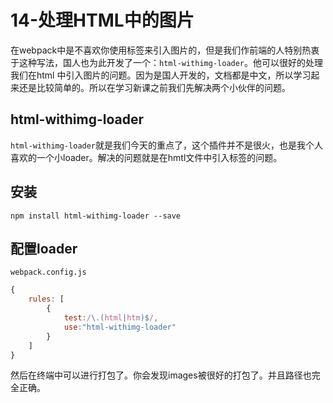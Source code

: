 # 14-处理HTML中的图片

在webpack中是不喜欢你使用标签来引入图片的，但是我们作前端的人特别热衷于这种写法，国人也为此开发了一个：`html-withimg-loader`。他可以很好的处理我们在html 中引入图片的问题。因为是国人开发的，文档都是中文，所以学习起来还是比较简单的。所以在学习新课之前我们先解决两个小伙伴的问题。

 
## html-withimg-loader

`html-withimg-loader`就是我们今天的重点了，这个插件并不是很火，也是我个人喜欢的一个小loader。解决的问题就是在hmtl文件中引入标签的问题。

## 安装
`npm install html-withimg-loader --save`

## 配置loader

`webpack.config.js`
```javascript
{
    rules: [
        {
            test:/\.(html|htm)$/,
            use:"html-withimg-loader"
        }
    ]
}
```

然后在终端中可以进行打包了。你会发现images被很好的打包了。并且路径也完全正确。 
